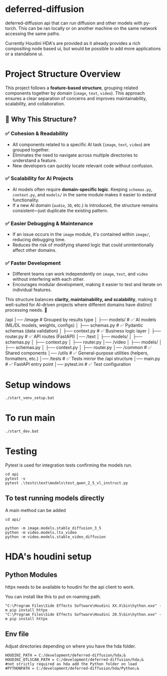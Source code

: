 # deferred-diffusion

deferred-diffusion api that can run diffusion and other models with py-torch. This can be ran locally or on another machine on the same network accessing the same paths.

Currently Houdini HDA's are provided as it already provides a rich compositing node based ui, but would be possible to add
more applications or a standalone ui.

# **Project Structure Overview**

This project follows a **feature-based structure**, grouping related components together by domain (`image`, `text`, `video`). This approach ensures a clear separation of concerns and improves maintainability, scalability, and collaboration.

## **📂 Why This Structure?**

### ✅ **Cohesion & Readability**

- All components related to a specific AI task (`image`, `text`, `video`) are grouped together.
- Eliminates the need to navigate across multiple directories to understand a feature.
- New developers can quickly locate relevant code without confusion.

### ✅ **Scalability for AI Projects**

- AI models often require **domain-specific logic**. Keeping `schemas.py`, `context.py`, and `models/` in the same module makes it easier to extend functionality.
- If a new AI domain (`audio`, `3D`, etc.) is introduced, the structure remains consistent—just duplicate the existing pattern.

### ✅ **Easier Debugging & Maintenance**

- If an issue occurs in the `image` module, it's contained within `image/`, reducing debugging time.
- Reduces the risk of modifying shared logic that could unintentionally affect other domains.

### ✅ **Faster Development**

- Different teams can work independently on `image`, `text`, and `video` without interfering with each other.
- Encourages modular development, making it easier to test and iterate on individual features.

This structure balances **clarity, maintainability, and scalability**, making it well-suited for AI-driven projects where different domains have distinct processing needs. 🚀

/api
│── /image # Grouped by results type
│ ├── models/ # ✅ AI models (ML/DL models, weights, configs)
│ ├── schemas.py # ✅ Pydantic schemas (data validation)
│ ├── context.py # ✅ Business logic layer
│ ├── router.py # ✅ API routes (FastAPI)
│── /text
│ ├── models/
│ ├── schemas.py
│ ├── context.py
│ ├── router.py
│── /video
│ ├── models/
│ ├── schemas.py
│ ├── context.py
│ ├── router.py
│── /common # ✅ Shared components
│── /utils # ✅ General-purpose utilities (helpers, formatters, etc.)
│── /tests # ✅ Tests mirror the /api structure
│── main.py # ✅ FastAPI entry point
│── pytest.ini # ✅ Test configuration

# Setup windows

```sh
./start_venv_setup.bat
```

# To run main

```sh
./start_dev.bat
```

# Testing

Pytest is used for integration tests confirming the models run.

```
cd api
pytest -v
pytest .\tests\text\models\test_qwen_2_5_vl_instruct.py
```

## To test running models directly

A main method can be added

```
cd api/

python -m image.models.stable_diffusion_3_5
python -m video.models.ltx_video
python -m video.models.stable_video_diffusion
```

# HDA's houdini setup

## Python Modules

httpx needs to be available to houdini for the api client to work.

You can install like this to put on roaming path.

```
"C:\Program Files\Side Effects Software\Houdini XX.X\bin\hython.exe" -m pip install httpx
"C:\Program Files\Side Effects Software\Houdini 20.5\bin\hython.exe" -m pip install httpx
```

## Env file

Adjust directories depending on where you have the hda folder.

```
HOUDINI_PATH = C:/development/deferred-diffusion/hda;&
HOUDINI_OTLSCAN_PATH = C:/development/deferred-diffusion/hda;&
#not strictly required as hda add the Python folder on load
#PYTHONPATH = C:/development/deferred-diffusion/hda/Python;&
```
